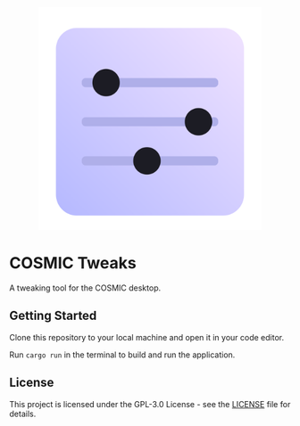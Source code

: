 <div align="center">
    <img src="res/icons/hicolor/256x256/apps/dev.edfloreshz.CosmicTweaks.svg" width="400"/>
</div>

# COSMIC Tweaks

A tweaking tool for the COSMIC desktop.

## Getting Started
Clone this repository to your local machine and open it in your code editor.

Run `cargo run` in the terminal to build and run the application.

## License
This project is licensed under the GPL-3.0 License - see the [LICENSE](LICENSE) file for details.
